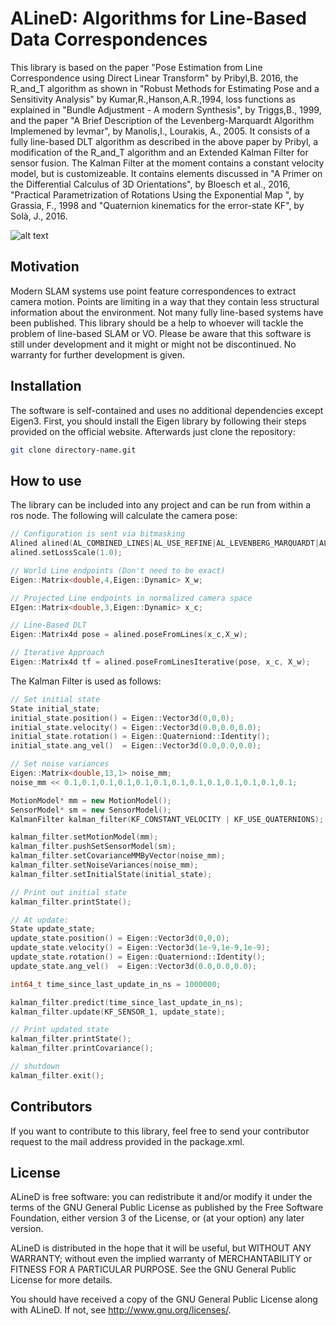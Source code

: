 # ALineD: Algorithms for Line-Based Data Correspondences

This library is based on the paper "Pose Estimation from Line Correspondence using Direct Linear Transform" by Pribyl,B. 2016,
the R_and_T algorithm as shown in "Robust Methods for Estimating Pose and a Sensitivity Analysis" by Kumar,R.,Hanson,A.R.,1994,
loss functions as explained in "Bundle Adjustment - A modern Synthesis", by Triggs,B., 1999,
and the paper "A Brief Description of the Levenberg-Marquardt Algorithm Implemened by levmar", by Manolis,I., Lourakis, A., 2005.
It consists of a fully line-based DLT algorithm as described in the above paper by Pribyl, a modification of the R_and_T algorithm
and an Extended Kalman Filter for sensor fusion. The Kalman Filter at the moment contains a constant velocity model, but is customizeable.
It contains elements discussed in "A Primer on the Differential Calculus of 3D Orientations", by Bloesch et al., 2016, "Practical
Parametrization of Rotations Using the Exponential Map  ", by Grassia, F., 1998 and "Quaternion kinematics for the error-state KF",
by Solà, J., 2016.

![alt text](https://github.com/AndreaLampart/alined/blob/master/img/alined.png "Pose from lines")


## Motivation

Modern SLAM systems use point feature correspondences to extract camera motion. Points are limiting in a way that they
contain less structural information about the environment. Not many fully line-based systems have been published.
This library should be a help to whoever will tackle the problem of line-based SLAM or VO.
Please be aware that this software is still under development and it might or might not be discontinued.
No warranty for further development is given.

## Installation

The software is self-contained and uses no additional dependencies except Eigen3. First, you should install the Eigen library by following their steps provided on the official website. Afterwards just clone the repository:

```bash
git clone directory-name.git
```


## How to use

The library can be included into any project and can be run from within a ros node. The following will calculate the camera pose:


```c++
// Configuration is sent via bitmasking
Alined alined(AL_COMBINED_LINES|AL_USE_REFINE|AL_LEVENBERG_MARQUARDT|AL_HUBER_LOSS);
alined.setLossScale(1.0);

// World Line endpoints (Don't need to be exact)
Eigen::Matrix<double,4,Eigen::Dynamic> X_w;

// Projected Line endpoints in normalized camera space
EIgen::Matrix<double,3,Eigen::Dynamic> x_c;

// Line-Based DLT
Eigen::Matrix4d pose = alined.poseFromLines(x_c,X_w);

// Iterative Approach
Eigen::Matrix4d tf = alined.poseFromLinesIterative(pose, x_c, X_w);
```

The Kalman Filter is used as follows:



```c++
// Set initial state
State initial_state;
initial_state.position() = Eigen::Vector3d(0,0,0);
initial_state.velocity() = Eigen::Vector3d(0.0,0.0,0.0);
initial_state.rotation() = Eigen::Quaterniond::Identity();
initial_state.ang_vel()  = Eigen::Vector3d(0.0,0.0,0.0);

// Set noise variances
Eigen::Matrix<double,13,1> noise_mm;
noise_mm << 0.1,0.1,0.1,0.1,0.1,0.1,0.1,0.1,0.1,0.1,0.1,0.1,0.1;

MotionModel* mm = new MotionModel();
SensorModel* sm = new SensorModel();
KalmanFilter kalman_filter(KF_CONSTANT_VELOCITY | KF_USE_QUATERNIONS);

kalman_filter.setMotionModel(mm);
kalman_filter.pushSetSensorModel(sm);
kalman_filter.setCovarianceMMByVector(noise_mm);
kalman_filter.setNoiseVariances(noise_mm);
kalman_filter.setInitialState(initial_state);

// Print out initial state
kalman_filter.printState();

// At update:
State update_state;
update_state.position() = Eigen::Vector3d(0,0,0);
update_state.velocity() = Eigen::Vector3d(1e-9,1e-9,1e-9);
update_state.rotation() = Eigen::Quaterniond::Identity();
update_state.ang_vel()  = Eigen::Vector3d(0.0,0.0,0.0);

int64_t time_since_last_update_in_ns = 1000000;

kalman_filter.predict(time_since_last_update_in_ns);
kalman_filter.update(KF_SENSOR_1, update_state);

// Print updated state
kalman_filter.printState();
kalman_filter.printCovariance();

// shutdown
kalman_filter.exit();
```


## Contributors

If you want to contribute to this library, feel free to send your contributor request to the mail address provided in the package.xml.

## License

 ALineD is free software: you can redistribute it and/or modify
 it under the terms of the GNU General Public License as published by
 the Free Software Foundation, either version 3 of the License, or
 (at your option) any later version.

 ALineD is distributed in the hope that it will be useful,
 but WITHOUT ANY WARRANTY; without even the implied warranty of
 MERCHANTABILITY or FITNESS FOR A PARTICULAR PURPOSE. See the
 GNU General Public License for more details.

 You should have received a copy of the GNU General Public License
 along with ALineD. If not, see <http://www.gnu.org/licenses/>.

